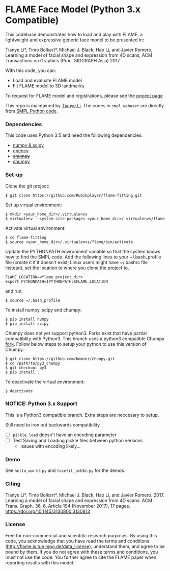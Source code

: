 # FLAME Face Model (Python 3.x Compatible)

This codebase demonstrates how to load and play with FLAME, a lightweight and expressive generic face model to be presented in:

Tianye Li*, Timo Bolkart*, Michael J. Black, Hao Li, and Javier Romero, Learning a model of facial shape and expression from 4D scans, ACM Transactions on Graphics (Proc. SIGGRAPH Asia) 2017

With this code, you can:
 * Load and evaluate FLAME model
 * Fit FLAME model to 3D landmarks

To request for FLAME model and registrations, please see the [project page](http://flame.is.tue.mpg.de)

This repo is maintained by [Tianye Li](https://sites.google.com/site/tianyefocus/). The codes in `smpl_webuser` are directly from [SMPL Python code](http://smpl.is.tue.mpg.de/).

### Dependencies

This code uses Python 3.5 and need the following dependencies:

- [numpy & scipy](http://www.scipy.org/scipylib/download.html)
- [opencv](http://opencv.org/)
- ~~[chumpy](https://github.com/mattloper/chumpy)~~
- [chumpy](https://github.com/homier/chumpy)

### Set-up

Clone the git project:
```
$ git clone https://github.com/Rubikplayer/flame-fitting.git
```

Set up virtual environment:
```
$ mkdir <your_home_dir>/.virtualenvs
$ virtualenv --system-site-packages <your_home_dir>/.virtualenvs/flame
```

Activate virtual environment:
```
$ cd flame-fitting
$ source <your_home_dir>/.virtualenvs/flame/bin/activate
```

Update the PYTHONPATH environment variable so that the system knows how to find the SMPL code. Add the following lines to your ~/.bash_profile file (create it if it doesn't exist; Linux users might have ~/.bashrc file instead), set the location to where you clone the project to.
```
FLAME_LOCATION=<flame_project_dir>
export PYTHONPATH=$PYTHONPATH:$FLAME_LOCATION
```

and run:
```
$ source ~/.bash_profile
```

To install numpy, scipy and chumpy:
```
$ pip install numpy
$ pip install scipy
```

Chumpy does not yet support python3. Forks exist that have partial compatiblity with Python3. This branch uses a python3 compatible Chumpy [fork](https://github.com/homier/chumpy/tree/py3). Follow below steps to setup your python to use this version of Chumpy.

```
$ git clone https://github.com/homier/chumpy.git
$ cd /path/to/py3_chumpy
$ git checkout py3
$ pip install .
```
  
To deactivate the virtual environment:
```
$ deactivate
```

### NOTICE: Python 3.x Support 
This is a Python3 compatible branch. Extra steps are neccesary to setup.

Still need to iron out backwards compatibility
- [ ] `pickle.load` doesn't have an encoding parameter
- [ ] Test Saving and Loading pickle files between python versions
  - Issues with encoding likely...

### Demo

See `hello_world.py` and `facefit_lmk3d.py` for the demos.

### Citing

Tianye Li*, Timo Bolkart*, Michael J. Black, Hao Li, and Javier Romero. 2017. Learning a model of facial shape and expression from 4D scans. ACM Trans. Graph. 36, 6, Article 194 (November 2017), 17 pages. https://doi.org/10.1145/3130800.3130813

### License

Free for non-commercial and scientific research purposes. By using this code, you acknowledge that you have read the terms and conditions (http://flame.is.tue.mpg.de/data_license), understand them, and agree to be bound by them. If you do not agree with these terms and conditions, you must not use the code. You further agree to cite the FLAME paper when reporting results with this model.
